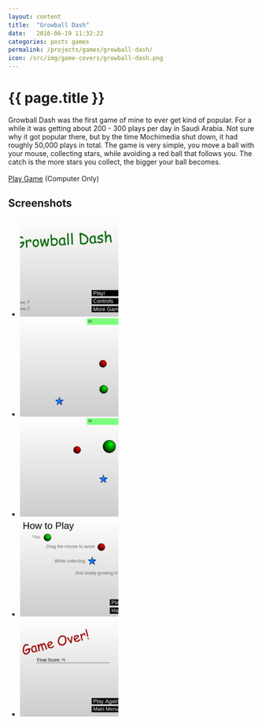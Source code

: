 ```yaml
---
layout: content
title:  "Growball Dash"
date:   2016-06-19 11:32:22
categories: posts games
permalink: /projects/games/growball-dash/
icon: /src/img/game-covers/growball-dash.png
---
```

<h1>{{ page.title }}</h1>
<p>
  Growball Dash was the first game of mine to ever get kind of popular. For a while it was getting about 200 - 300 plays per day in Saudi Arabia. Not sure why it got popular there, but by the time Mochimedia shut down, it had roughly 50,000 plays in total. The game is very simple, you move a ball with your mouse, collecting stars, while avoiding a red ball that follows you. The catch is the more stars you collect, the bigger your ball becomes.<br>
  <br>
  <a href="play">Play Game</a> (Computer Only)
</p>

<h2>Screenshots</h2>
<ul class="photo-gallery">
  <li>
    <a href="" data-box-img="/src/img/game-screens/growball-dash.jpg">
      <img src="/src/img/game-screens-square/growball-dash.jpg">
    </a>
  </li>
  <li>
    <a href="" data-box-img="/src/img/game-screens/growball-dash-play.jpg">
      <img src="/src/img/game-screens-square/growball-dash-play.jpg">
    </a>
  </li>
  <li>
    <a href="" data-box-img="/src/img/game-screens/growball-dash-play2.jpg">
      <img src="/src/img/game-screens-square/growball-dash-play2.jpg">
    </a>
  </li>
  <li>
    <a href="" data-box-img="/src/img/game-screens/growball-dash-instructions.jpg">
      <img src="/src/img/game-screens-square/growball-dash-instructions.jpg">
    </a>
  </li>
  <li>
    <a href="" data-box-img="/src/img/game-screens/growball-dash-game-over.jpg">
      <img src="/src/img/game-screens-square/growball-dash-game-over.jpg">
    </a>
  </li>
</ul>